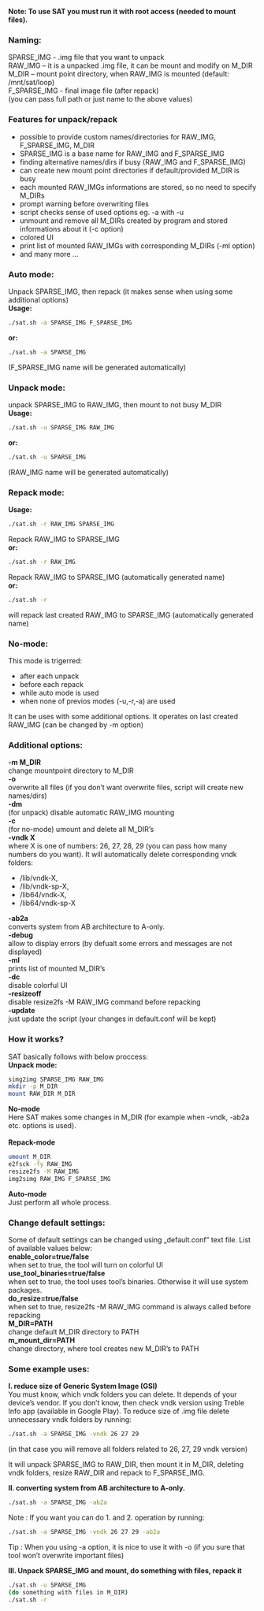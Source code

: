 **Note: To use SAT you must run it with root access (needed to mount files).**

### Naming:
SPARSE_IMG - .img file that you want to unpack\
RAW_IMG – it is a unpacked .img file, it can be mount and modify on M_DIR\
M_DIR – mount point directory, when RAW_IMG is mounted (default: /mnt/sat/loop)\
F_SPARSE_IMG - final image file (after repack)\
(you can pass full path or just name to the above values)

### Features for unpack/repack
* possible to provide custom names/directories for RAW_IMG, F_SPARSE_IMG, M_DIR
* SPARSE_IMG is a base name for RAW_IMG and F_SPARSE_IMG
* finding alternative names/dirs if busy (RAW_IMG and F_SPARSE_IMG)
* can create new mount point directories if default/provided M_DIR is busy
* each mounted RAW_IMGs informations are stored, so no need to specify M_DIRs
* prompt warning before overwriting files
* script checks sense of used options eg. -a with -u
* unmount and remove all M_DIRs created by program and stored informations about it (-c option)
* colored UI
* print list of mounted RAW_IMGs with corresponding M_DIRs (-ml option)
* and many more ...


### Auto mode:
Unpack SPARSE_IMG, then repack (it makes sense when using some additional options)\
**Usage:**
```sh
./sat.sh -a SPARSE_IMG F_SPARSE_IMG
```
**or:**
```sh
./sat.sh -a SPARSE_IMG
```
(F_SPARSE_IMG name will be generated automatically)

### Unpack mode:
unpack SPARSE_IMG to RAW_IMG, then mount to not busy M_DIR\
**Usage:**
```sh
./sat.sh -u SPARSE_IMG RAW_IMG
```
**or:**
```sh
./sat.sh -u SPARSE_IMG
```
(RAW_IMG name will be generated automatically)

### Repack mode:
**Usage:**
```sh
./sat.sh -r RAW_IMG SPARSE_IMG
```
Repack RAW_IMG to SPARSE_IMG\
**or:**
```sh
./sat.sh -r RAW_IMG 
```
Repack RAW_IMG to SPARSE_IMG (automatically generated name)\
**or:**
```sh
./sat.sh -r
```
will repack last created RAW_IMG to SPARSE_IMG (automatically generated name)

### No-mode:
This mode is trigerred:
- after each unpack
- before each repack
- while auto mode is used
- when none of previos modes (-u,-r,-a) are used

It can be uses with some additional options. It operates on last created RAW_IMG (can be changed by -m option)


### Additional options:
**-m M_DIR**\
change mountpoint directory to M_DIR\
**-o**\
overwrite all files (if you don’t want overwrite files,	script will create new names/dirs)\
**-dm**\
(for unpack) disable automatic RAW_IMG mounting\
**-c**\
(for no-mode) umount and delete all M_DIR’s\
**-vndk X**\
where X is one of numbers: 26, 27, 28, 29 (you can pass how many numbers do you want). It will automatically delete corresponding vndk folders:
* /lib/vndk-X, 
* /lib/vndk-sp-X,
* /lib64/vndk-X,
* /lib64/vndk-sp-X

**-ab2a**\
converts system from AB architecture to A-only.\
**-debug**\
allow to display errors (by defualt some errors and messages are not displayed)\
**-ml**\
prints list of mounted M_DIR’s\
**-dc**\
disable colorful UI\
**-resizeoff**\
disable resize2fs -M RAW_IMG command before repacking\
**-update**\
just update the script (your changes in default.conf will be kept)

### How it works?
SAT basically follows with below proccess:\
**Unpack mode:**

```sh
simg2img SPARSE_IMG RAW_IMG
mkdir -p M_DIR
mount RAW_DIR M_DIR
```
**No-mode**\
Here SAT makes some changes in M_DIR (for example when -vndk, -ab2a etc. options is used).\
<br>
**Repack-mode**

```sh
umount M_DIR
e2fsck -fy RAW_IMG
resize2fs -M RAW_IMG
img2simg RAW_IMG F_SPARSE_IMG
```
**Auto-mode**\
Just perform all whole process.

### Change default settings:
Some of default settings can be changed using „default.conf” text file. List of available values below:\
**enable_color=true/false**\
when set to true, the tool will turn on colorful UI\
**use_tool_binaries=true/false**\
when set to true, the tool uses tool’s binaries. Otherwise it will use system packages.\
**do_resize=true/false**\
when set to true,  resize2fs -M RAW_IMG command is always called before repacking\
**M_DIR=PATH**\
change default M_DIR directory to PATH\
**m_mount_dir=PATH**\
change directory, where tool creates new M_DIR’s to PATH


### Some example uses:

**I. reduce size of Generic System Image (GSI)**\
You must know, which vndk folders you can delete. It depends of your device’s vendor. If you don’t know, then check vndk version using Treble Info app (available in Google Play). To reduce size of .img file delete unnecessary vndk folders by running:

```sh
./sat.sh -a SPARSE_IMG -vndk 26 27 29
```
(in that case you will remove all folders related to 26, 27, 29 vndk version)

It will unpack SPARSE_IMG to RAW_DIR, then mount it in M_DIR, deleting vndk folders, resize RAW_DIR and repack to F_SPARSE_IMG.

**II. converting system from AB architecture to A-only.**
```sh
./sat.sh -a SPARSE_IMG -ab2a
```
Note : If you want you can do 1. and 2. operation by running: 
```sh
./sat.sh -a SPARSE_IMG -vndk 26 27 29 -ab2a
```
Tip : When you using -a option, it is nice to use it with -o (if you sure that tool won’t overwrite important files)

**III. Unpack SPARSE_IMG and mount, do something with files, repack it**
```sh
./sat.sh -u SPARSE_IMG
(do something with files in M_DIR)
./sat.sh -r 
```
